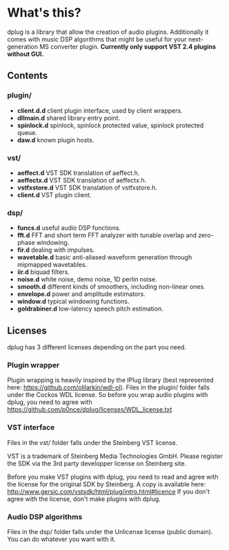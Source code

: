 # What's this?

dplug is a library that allow the creation of audio plugins. 
Additionally it comes with music DSP algorithms that might be useful for your next-generation MS converter plugin.
**Currently only support VST 2.4 plugins without GUI.**

## Contents

### plugin/
  * **client.d.d** client plugin interface, used by client wrappers.
  * **dllmain.d** shared library entry point.
  * **spinlock.d** spinlock, spinlock protected value, spinlock protected queue.
  * **daw.d** known plugin hosts.

### vst/
  * **aeffect.d** VST SDK translation of aeffect.h.
  * **aeffectx.d** VST SDK translation of aeffectx.h.
  * **vstfxstore.d** VST SDK translation of vstfxstore.h.
  * **client.d** VST plugin client.

### dsp/
  * **funcs.d** useful audio DSP functions.
  * **fft.d** FFT and short term FFT analyzer with tunable overlap and zero-phase windowing.
  * **fir.d** dealing with impulses.
  * **wavetable.d** basic anti-aliased waveform generation through mipmapped wavetables.
  * **iir.d** biquad filters.
  * **noise.d** white noise, demo noise, 1D perlin noise.
  * **smooth.d** different kinds of smoothers, including non-linear ones.
  * **envelope.d** power and amplitude estimators.
  * **window.d** typical windowing functions.
  * **goldrabiner.d** low-latency speech pitch estimation.


## Licenses

dplug has 3 different licenses depending on the part you need.

### Plugin wrapper

Plugin wrapping is heavily inspired by the IPlug library (best represented here: https://github.com/olilarkin/wdl-ol).
Files in the plugin/ folder falls under the Cockos WDL license.
So before you wrap audio plugins with dplug, you need to agree with https://github.com/p0nce/dplug/licenses/WDL_license.txt

### VST interface

Files in the vst/ folder falls under the Steinberg VST license.

VST is a trademark of Steinberg Media Technologies GmbH. 
Please register the SDK via the 3rd party developper license on Steinberg site.

Before you make VST plugins with dplug, you need to read and agree with the license for the original SDK by Steinberg. 
A copy is available here: http://www.gersic.com/vstsdk/html/plug/intro.html#licence
If you don't agree with the license, don't make plugins with dplug.

### Audio DSP algorithms

Files in the dsp/ folder falls under the Unlicense license (public domain).
You can do whatever you want with it.
